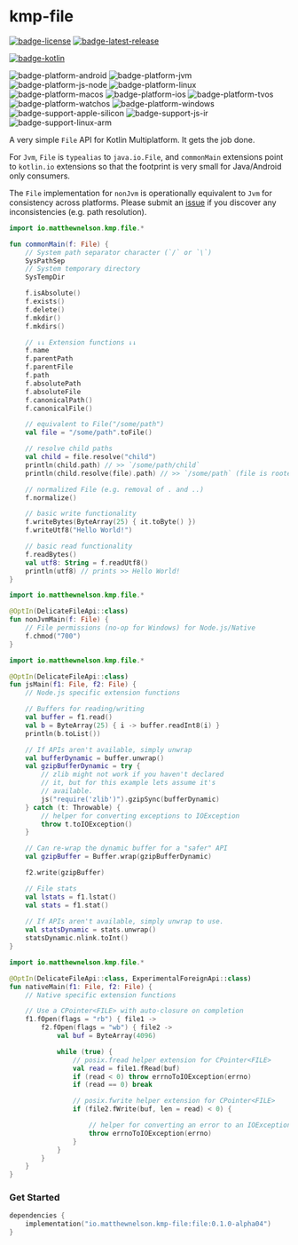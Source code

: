 # kmp-file
[![badge-license]][url-license]
[![badge-latest-release]][url-latest-release]

[![badge-kotlin]][url-kotlin]

![badge-platform-android] 
![badge-platform-jvm]
![badge-platform-js-node] 
![badge-platform-linux] 
![badge-platform-macos] 
![badge-platform-ios] 
![badge-platform-tvos] 
![badge-platform-watchos] 
![badge-platform-windows]
![badge-support-apple-silicon] 
![badge-support-js-ir] 
![badge-support-linux-arm] 

A very simple `File` API for Kotlin Multiplatform. It gets the job done.

For `Jvm`, `File` is `typealias` to `java.io.File`, and `commonMain` extensions 
point to `kotlin.io` extensions so that the footprint is very small for 
Java/Android only consumers.

The `File` implementation for `nonJvm` is operationally equivalent to 
`Jvm` for consistency across platforms. Please submit an [issue][url-issue] 
if you discover any inconsistencies (e.g. path resolution).

```kotlin
import io.matthewnelson.kmp.file.*

fun commonMain(f: File) {
    // System path separator character (`/` or `\`)
    SysPathSep
    // System temporary directory
    SysTempDir

    f.isAbsolute()
    f.exists()
    f.delete()
    f.mkdir()
    f.mkdirs()

    // ↓↓ Extension functions ↓↓
    f.name
    f.parentPath
    f.parentFile
    f.path
    f.absolutePath
    f.absoluteFile
    f.canonicalPath()
    f.canonicalFile()

    // equivalent to File("/some/path")
    val file = "/some/path".toFile()

    // resolve child paths
    val child = file.resolve("child")
    println(child.path) // >> `/some/path/child`
    println(child.resolve(file).path) // >> `/some/path` (file is rooted)

    // normalized File (e.g. removal of . and ..)
    f.normalize()

    // basic write functionality
    f.writeBytes(ByteArray(25) { it.toByte() })
    f.writeUtf8("Hello World!")

    // basic read functionality
    f.readBytes()
    val utf8: String = f.readUtf8()
    println(utf8) // prints >> Hello World!
}
```

```kotlin
import io.matthewnelson.kmp.file.*

@OptIn(DelicateFileApi::class)
fun nonJvmMain(f: File) {
    // File permissions (no-op for Windows) for Node.js/Native
    f.chmod("700")
}
```

```kotlin
import io.matthewnelson.kmp.file.*

@OptIn(DelicateFileApi::class)
fun jsMain(f1: File, f2: File) {
    // Node.js specific extension functions

    // Buffers for reading/writing
    val buffer = f1.read()
    val b = ByteArray(25) { i -> buffer.readInt8(i) }
    println(b.toList())

    // If APIs aren't available, simply unwrap
    val bufferDynamic = buffer.unwrap()
    val gzipBufferDynamic = try {
        // zlib might not work if you haven't declared
        // it, but for this example lets assume it's
        // available.
        js("require('zlib')").gzipSync(bufferDynamic)
    } catch (t: Throwable) {
        // helper for converting exceptions to IOException
        throw t.toIOException()
    }

    // Can re-wrap the dynamic buffer for a "safer" API
    val gzipBuffer = Buffer.wrap(gzipBufferDynamic)

    f2.write(gzipBuffer)

    // File stats
    val lstats = f1.lstat()
    val stats = f1.stat()
    
    // If APIs aren't available, simply unwrap to use.
    val statsDynamic = stats.unwrap()
    statsDynamic.nlink.toInt()
}
```

```kotlin
import io.matthewnelson.kmp.file.*

@OptIn(DelicateFileApi::class, ExperimentalForeignApi::class)
fun nativeMain(f1: File, f2: File) {
    // Native specific extension functions

    // Use a CPointer<FILE> with auto-closure on completion
    f1.fOpen(flags = "rb") { file1 ->
        f2.fOpen(flags = "wb") { file2 ->
            val buf = ByteArray(4096)

            while (true) {
                // posix.fread helper extension for CPointer<FILE>
                val read = file1.fRead(buf)
                if (read < 0) throw errnoToIOException(errno)
                if (read == 0) break

                // posix.fwrite helper extension for CPointer<FILE>
                if (file2.fWrite(buf, len = read) < 0) {

                    // helper for converting an error to an IOException
                    throw errnoToIOException(errno)
                }
            }
        }
    }
}
```

### Get Started

<!-- TAG_VERSION -->
```kotlin
dependencies {
    implementation("io.matthewnelson.kmp-file:file:0.1.0-alpha04")
}
```

<!-- TAG_VERSION -->
[badge-latest-release]: https://img.shields.io/badge/latest--release-0.1.0--alpha04-blue.svg?style=flat
[badge-license]: https://img.shields.io/badge/license-Apache%20License%202.0-blue.svg?style=flat

<!-- TAG_DEPENDENCIES -->
[badge-kotlin]: https://img.shields.io/badge/kotlin-1.9.21-blue.svg?logo=kotlin

<!-- TAG_PLATFORMS -->
[badge-platform-android]: http://img.shields.io/badge/-android-6EDB8D.svg?style=flat
[badge-platform-jvm]: http://img.shields.io/badge/-jvm-DB413D.svg?style=flat
[badge-platform-js]: http://img.shields.io/badge/-js-F8DB5D.svg?style=flat
[badge-platform-js-node]: https://img.shields.io/badge/-nodejs-68a063.svg?style=flat
[badge-platform-linux]: http://img.shields.io/badge/-linux-2D3F6C.svg?style=flat
[badge-platform-macos]: http://img.shields.io/badge/-macos-111111.svg?style=flat
[badge-platform-ios]: http://img.shields.io/badge/-ios-CDCDCD.svg?style=flat
[badge-platform-tvos]: http://img.shields.io/badge/-tvos-808080.svg?style=flat
[badge-platform-watchos]: http://img.shields.io/badge/-watchos-C0C0C0.svg?style=flat
[badge-platform-wasm]: https://img.shields.io/badge/-wasm-624FE8.svg?style=flat
[badge-platform-windows]: http://img.shields.io/badge/-windows-4D76CD.svg?style=flat
[badge-support-android-native]: http://img.shields.io/badge/support-[AndroidNative]-6EDB8D.svg?style=flat
[badge-support-apple-silicon]: http://img.shields.io/badge/support-[AppleSilicon]-43BBFF.svg?style=flat
[badge-support-js-ir]: https://img.shields.io/badge/support-[js--IR]-AAC4E0.svg?style=flat
[badge-support-linux-arm]: http://img.shields.io/badge/support-[LinuxArm]-2D3F6C.svg?style=flat

[url-latest-release]: https://github.com/05nelsonm/kmp-file/releases/latest
[url-license]: https://www.apache.org/licenses/LICENSE-2.0
[url-kotlin]: https://kotlinlang.org
[url-issue]: https://github.com/05nelsonm/kmp-file/issues
